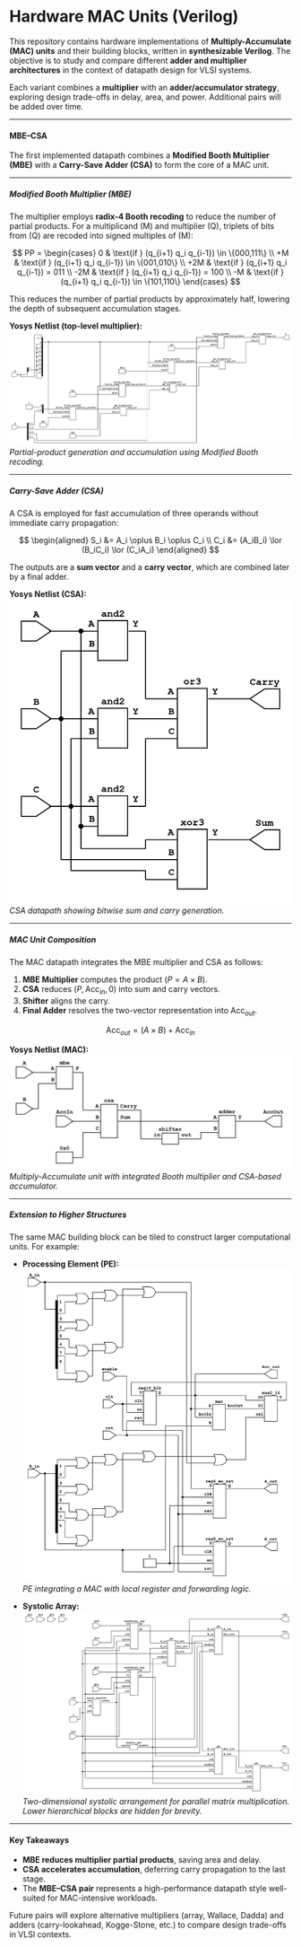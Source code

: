 # Hardware MAC Units (Verilog)

This repository contains hardware implementations of **Multiply-Accumulate (MAC) units** and their building blocks, written in **synthesizable Verilog**.
The objective is to study and compare different **adder and multiplier architectures** in the context of datapath design for VLSI systems.

Each variant combines a **multiplier** with an **adder/accumulator strategy**, exploring design trade-offs in delay, area, and power. Additional pairs will be added over time.

---

#### MBE–CSA 

The first implemented datapath combines a **Modified Booth Multiplier (MBE)** with a **Carry-Save Adder (CSA)** to form the core of a MAC unit.

---

##### Modified Booth Multiplier (MBE)

The multiplier employs **radix-4 Booth recoding** to reduce the number of partial products.
For a multiplicand (M) and multiplier (Q), triplets of bits from (Q) are recoded into signed multiples of (M):

$$
PP =
\begin{cases}
0 & \text{if } (q_{i+1} q_i q_{i-1}) \in \{000,111\} \\
+M & \text{if } (q_{i+1} q_i q_{i-1}) \in \{001,010\} \\
+2M & \text{if } (q_{i+1} q_i q_{i-1}) = 011 \\
-2M & \text{if } (q_{i+1} q_i q_{i-1}) = 100 \\
-M  & \text{if } (q_{i+1} q_i q_{i-1}) \in \{101,110\}
\end{cases}
$$

This reduces the number of partial products by approximately half, lowering the depth of subsequent accumulation stages.

**Yosys Netlist (top-level multiplier):**
![MBE Multiplier Netlist](./mbe-csa-b/mbe/mbe_unit.png)
*Partial-product generation and accumulation using Modified Booth recoding.*

---

##### Carry-Save Adder (CSA)

A CSA is employed for fast accumulation of three operands without immediate carry propagation:

$$
\begin{aligned}
S_i &= A_i \oplus B_i \oplus C_i \\
C_i &= (A_iB_i) \lor (B_iC_i) \lor (C_iA_i)
\end{aligned}
$$

The outputs are a **sum vector** and a **carry vector**, which are combined later by a final adder.

**Yosys Netlist (CSA):**
![CSA Netlist](./mbe-csa-b/csa/csa_unit.png)
*CSA datapath showing bitwise sum and carry generation.*

---

##### MAC Unit Composition

The MAC datapath integrates the MBE multiplier and CSA as follows:

1. **MBE Multiplier** computes the product ($P = A \times B$).
2. **CSA** reduces $(P, \text{Acc}_{in}, 0)$ into sum and carry vectors.
3. **Shifter** aligns the carry.
4. **Final Adder** resolves the two-vector representation into $\text{Acc}_{out}$.

$$
\text{Acc}_{out} = (A \times B) + \text{Acc}_{in}
$$

**Yosys Netlist (MAC):**
![MAC Netlist](./mbe-csa-b/mac/mac_unit.png)
*Multiply-Accumulate unit with integrated Booth multiplier and CSA-based accumulator.*

---

##### Extension to Higher Structures

The same MAC building block can be tiled to construct larger computational units. For example:

* **Processing Element (PE):**
  ![PE Netlist](./mbe-csa-b/pe/pe_unit.png)  
  *PE integrating a MAC with local register and forwarding logic.*

* **Systolic Array:**
  ![Systolic Array Netlist](./mbe-csa-b/systolic/systolic_unit.png)  
  *Two-dimensional systolic arrangement for parallel matrix multiplication. Lower hierarchical blocks are hidden for brevity.*

---

#### Key Takeaways

* **MBE reduces multiplier partial products**, saving area and delay.
* **CSA accelerates accumulation**, deferring carry propagation to the last stage.
* The **MBE–CSA pair** represents a high-performance datapath style well-suited for MAC-intensive workloads.

Future pairs will explore alternative multipliers (array, Wallace, Dadda) and adders (carry-lookahead, Kogge-Stone, etc.) to compare design trade-offs in VLSI contexts.
